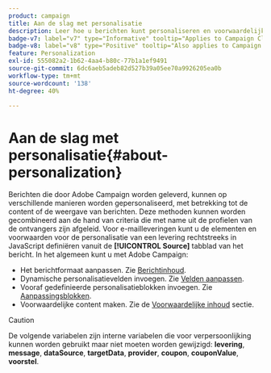 ```yaml
---
product: campaign
title: Aan de slag met personalisatie
description: Leer hoe u berichten kunt personaliseren en voorwaardelijke inhoud kunt gebruiken in Campagne
badge-v7: label="v7" type="Informative" tooltip="Applies to Campaign Classic v7"
badge-v8: label="v8" type="Positive" tooltip="Also applies to Campaign v8"
feature: Personalization
exl-id: 555082a2-1b62-4aa4-b80c-77b1a1ef9491
source-git-commit: 6dc6aeb5adeb82d527b39a05ee70a9926205ea0b
workflow-type: tm+mt
source-wordcount: '138'
ht-degree: 40%

---
```


# Aan de slag met personalisatie{#about-personalization}



Berichten die door Adobe Campaign worden geleverd, kunnen op verschillende manieren worden gepersonaliseerd, met betrekking tot de content of de weergave van berichten. Deze methoden kunnen worden gecombineerd aan de hand van criteria die met name uit de profielen van de ontvangers zijn afgeleid. Voor e-mailleveringen kunt u de elementen en voorwaarden voor de personalisatie van een levering rechtstreeks in JavaScript definiëren vanuit de **[!UICONTROL Source]** tabblad van het bericht. In het algemeen kunt u met Adobe Campaign:

* Het berichtformaat aanpassen. Zie [Berichtinhoud](defining-the-email-content.md#message-content).
* Dynamische personalisatievelden invoegen. Zie [Velden aanpassen](personalization-fields.md).
* Vooraf gedefinieerde personalisatieblokken invoegen. Zie [Aanpassingsblokken](personalization-blocks.md).
* Voorwaardelijke content maken. Zie de [Voorwaardelijke inhoud](conditional-content.md) sectie.

>[!CAUTION]
>
>De volgende variabelen zijn interne variabelen die voor verpersoonlijking kunnen worden gebruikt maar niet moeten worden gewijzigd: **levering**, **message**, **dataSource**, **targetData**, **provider**, **coupon**, **couponValue**, **voorstel**.
